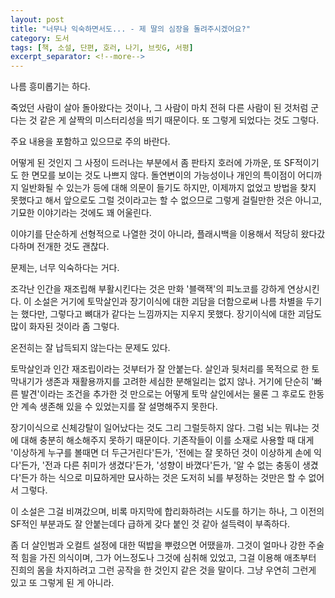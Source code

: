 ```yaml
---
layout: post
title: "너무나 익숙하면서도... - 제 딸의 심장을 돌려주시겠어요?"
category: 도서
tags: [책, 소설, 단편, 호러, 나기, 브릿G, 서평]
excerpt_separator: <!--more-->
---
```


나름 흥미롭기는 하다.
<!--more-->
죽었던 사람이 살아 돌아왔다는 것이나,
그 사람이 마치 전혀 다른 사람이 된 것처럼 군다는 것 같은 게
살짝의 미스터리성을 띄기 때문이다.
또 그렇게 되었다는 것도 그렇다.

<div class="im im-warning">
주요 내용을 포함하고 있으므로 주의 바란다.
</div>

어떻게 된 것인지 그 사정이 드러나는 부분에서
좀 판타지 호러에 가까운,
또 SF적이기도 한 면모를 보이는 것도 나쁘지 않다.
돌연변이의 가능성이나 개인의 특이점이 어디까지 일반화될 수 있는가 등에 대해 의문이 들기도 하지만,
이제까지 없었고 방법을 찾지 못했다고 해서
앞으로도 그럴 것이라고는 할 수 없으므로
그렇게 걸릴만한 것은 아니고,
기묘한 이야기라는 것에도 꽤 어울린다.

이야기를 단순하게 선형적으로 나열한 것이 아니라,
플래시백을 이용해서 적당히 왔다갔다하며 전개한 것도 괜찮다.

문제는, 너무 익숙하다는 거다.

조각난 인간을 재조립해 부활시킨다는 것은 만화 '블랙잭'의 피노코를 강하게 연상시킨다.
이 소설은 거기에 토막살인과 장기이식에 대한 괴담을 더함으로써 나름 차별을 두기는 했다만,
그렇다고 뼈대가 같다는 느낌까지는 지우지 못했다.
장기이식에 대한 괴담도 많이 화자된 것이라 좀 그렇다.

온전히는 잘 납득되지 않는다는 문제도 있다.

토막살인과 인간 재조립이라는 것부터가 잘 안붙는다.
살인과 뒷처리를 목적으로 한 토막내기가 생존과 재활용까지를 고려한 세심한 분해일리는 없지 않나.
거기에 단순히 '빠른 발견'이라는 조건을 추가한 것 만으로는
어떻게 토막 살인에서는 물론 그 후로도 한동안 계속 생존해 있을 수 있었는지를 잘 설명해주지 못한다.

장기이식으로 신체강탈이 일어났다는 것도 그리 그럴듯하지 않다.
그럼 뇌는 뭐냐는 것에 대해 충분히 해소해주지 못하기 때문이다.
기존작들이 이를 소재로 사용할 때 대게 '이상하게 누구를 볼때면 더 두근거린다'든가,
'전에는 잘 못하던 것이 이상하게 손에 익다'든가,
'전과 다른 취미가 생겼다'든가,
'성향이 바꼈다'든가,
'알 수 없는 충동이 생겼다'든가 하는 식으로 미묘하게만 묘사하는 것은
도저히 뇌를 부정하는 것만은 할 수 없어서 그렇다.

이 소설은 그걸 비껴갔으며,
비록 마지막에 합리화하려는 시도를 하기는 하나,
그 이전의 SF적인 부분과도 잘 안붙는데다
급하게 갖다 붙인 것 같아 설득력이 부족하다.

좀 더 살인범과 오컬트 설정에 대한 떡밥을 뿌렸으면 어땠을까.
그것이 얼마나 강한 주술적 힘을 가진 의식이며,
그가 어느정도나 그것에 심취해 있었고,
그걸 이용해 애초부터 진희의 몸을 차지하려고 그런 공작을 한 것인지 같은 것을 말이다.
그냥 우연히 그런게 있고 또 그렇게 된 게 아니라.
